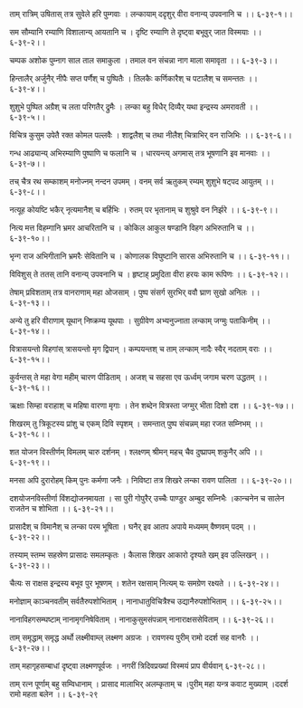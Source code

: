 ताम् रात्रिम् उषितास् तत्र सुवेले हरि पुम्गवाः ।
लन्कायाम् ददृशुर् वीरा वनान्य् उपवनानि च ।। ६-३९-१।।

सम सौम्यानि रम्याणि विशालान्य् आयतानि च ।
दृष्टि रम्याणि ते दृष्ट्वा बभूवुर् जात विस्मयाः ।। ६-३९-२।।

चम्पक अशोक पुम्नाग साल ताल समाकुला ।
तमाल वन संचन्ना नाग माला समावृता ।। ६-३९-३।।

हिन्तालैर् अर्जुनैर् नीपैः सप्त पर्णैश् च पुष्पितैः ।
तिलकैः कर्णिकारैश् च पटालैश् च समन्ततः ।। ६-३९-४।।

शुशुभे पुष्पित अग्रैश् च लता परिगतैर् द्रुमैः ।
लन्का बहु विधैर् दिव्यैर् यथा इन्द्रस्य अमरावती ।। ६-३९-५।।

विचित्र कुसुम उपेतै रक्त कोमल पल्लवैः ।
शाद्वलैश् च तथा नीलैश् चित्राभिर् वन राजिभिः ।। ६-३९-६।।

गन्ध आढ्यान्य् अभिरम्याणि पुष्पाणि च फलानि च ।
धारयन्त्य् अगमास् तत्र भूषणानि इव मानवाः ।। ६-३९-७।।

तच् चैत्र रथ सम्काशम् मनोज्नम् नन्दन उपमम् ।
वनम् सर्व ऋतुकम् रम्यम् शुशुभे षट्पद आयुतम् ।। ६-३९-८।।

नत्यूह कोयष्टि भकैर् नृत्यमानैश् च बर्हिभिः ।
रुतम् पर भृतानाम् च शुश्रुवे वन निर्झरे ।। ६-३९-९।।

नित्य मत्त विहम्गानि भ्रमर आचरितानि च ।
कोकिल आकुल षण्डानि विहग अभिरुतानि च ।। ६-३९-१०।।

भृन्ग राज अभिगीतानि भ्रमरैः सेवितानि च ।
कोणालक विघुष्टानि सारस अभिरुतानि च ।। ६-३९-११।।

विविशुस् ते ततस् तानि वनान्य् उपवनानि च ।
हृष्टाह् प्रमुदिता वीरा हरयः काम रूपिणः ।। ६-३९-१२।।

तेषाम् प्रविशताम् तत्र वानराणाम् महा ओजसाम् ।
पुष्प संसर्ग सुरभिर् ववौ घ्राण सुखो अनिलः ।। ६-३९-१३।।

अन्ये तु हरि वीराणाम् यूथान् निष्क्रम्य यूथपाः ।
सुग्रीवेण अभ्यनुज्नाता लन्काम् जग्मुः पताकिनीम् ।। ६-३९-१४।।

वित्रासयन्तो विहगांस् त्रासयन्तो मृग द्विपान् ।
कम्पयन्तश् च ताम् लन्काम् नादैः स्वैर् नदताम् वराः ।। ६-३९-१५।।

कुर्वन्तस् ते महा वेगा महीम् चारण पीडिताम् ।
अजश् च सहसा एव ऊर्ध्वम् जगाम चरण उद्धतम् ।। ६-३९-१६।।

ऋक्षाः सिम्हा वराहाश् च महिषा वारणा मृगाः ।
तेन शब्देन वित्रस्ता जग्मुर् भीता दिशो दश ।। ६-३९-१७।।

शिखरम् तु त्रिकूटस्य प्रांशु च एकम् दिवि स्पृशम् ।
समन्तात् पुष्प संचन्नम् महा रजत सम्निभम् ।। ६-३९-१८।।

शत योजन विस्तीर्णम् विमलम् चारु दर्शनम् ।
श्लक्ष्णम् श्रीमन् महच् चैव दुष्प्रापम् शकुनैर् अपि ।। ६-३९-१९।।

मनसा अपि दुरारोहम् किम् पुनः कर्मणा जनैः ।
निविष्टा तत्र शिखरे लन्का रावण पालिता ।। ६-३९-२०।।

दशयोजनविस्तीर्णा विंशद्योजनमायता ।
सा पुरी गोपुरैर् उच्चैः पाण्डुर अम्बुद सम्निभैः ।कान्चनेन च सालेन राजतेन च शोभिता ।। ६-३९-२१।।

प्रासादैश् च विमानैश् च लन्का परम भूषिता ।
घनैर् इव आतप अपाये मध्यमम् वैष्णवम् पदम् ।। ६-३९-२२।।

तस्याम् स्तम्भ सहस्रेण प्रासादः समलम्कृतः ।
कैलास शिखर आकारो दृश्यते खम् इव उल्लिखन् ।। ६-३९-२३।।

चैत्यः स राक्षस इन्द्रस्य बभूव पुर भूषणम् ।
शतेन रक्षसाम् नित्यम् यः समग्रेण रक्ष्यते ।। ६-३९-२४।।

मनोज्ञाम् काञ्चनवतीम् सर्वतैरुपशोभिताम् ।
नानाधातुविचित्रैश्च उद्यानैरुपशोभिताम् ।। ६-३९-२५।।

नानाविहगसम्घष्टाम् नानामृगनिषेविताम् ।
नानाकुसुमसंपन्नाम् नानाराक्षससेविताम् ।। ६-३९-२६।।

ताम् समृद्धाम् समृद्ध अर्थो लक्ष्मीवाम्ल् लक्ष्मण अग्रजः ।
रावणस्य पुरीम् रामो ददर्श सह वानरैः ।। ६-३९-२७।।

ताम् महागृहसम्बाधां दृष्ट्वा लक्ष्मणपूर्वजः ।
नगरीं त्रिदिवप्रख्यां विस्मयं प्राप वीर्यवान् ६-३९-२८।।

ताम् रत्न पूर्णाम् बहु सम्विधानाम् ।
प्रासाद मालाभिर् अलम्कृताम् च ।पुरीम् महा यन्त्र कवाट मुख्याम् ।ददर्श रामो महता बलेन ।। ६-३९-२९


